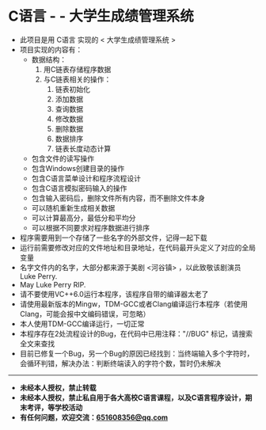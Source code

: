 # C语言 - - 大学生成绩管理系统
- 此项目是用 C语言 实现的 < 大学生成绩管理系统 > 
- 项目实现的内容有：
  - 数据结构：
    1. 用C链表存储程序数据
    2. 与C链表相关的操作：
       1. 链表初始化
       2. 添加数据
       3. 查询数据
       4. 修改数据
       5. 删除数据
       6. 数据排序
       7. 链表长度动态计算
  - 包含文件的读写操作
  - 包含Windows创建目录的操作
  - 包含C语言菜单设计和程序流程设计
  - 包含C语言模拟密码输入的操作
  - 包含输入密码后，删除文件所有内容，而不删除文件本身
  - 可以随机重新生成相关数据
  - 可以计算最高分，最低分和平均分
  - 可以根据不同要求对程序数据进行排序
- 程序需要用到一个存储了一些名字的外部文件，记得一起下载
- 运行前需要修改对应的文件地址和目录地址，在代码最开头定义了对应的全局变量
- 名字文件内的名字，大部分都来源于美剧 <河谷镇> ，以此致敬该剧演员 Luke Perry.
- May Luke Perry RIP.
- 请不要使用VC++6.0运行本程序，该程序自带的编译器太老了
- 请使用最新版本的Mingw，TDM-GCC或者Clang编译运行本程序（若使用Clang，可能会报中文编码错误，可忽略）
- 本人使用TDM-GCC编译运行，一切正常
- 本程序存在2处流程设计的Bug，在代码中已用注释："//BUG" 标记，请搜索全文来查找
- 目前已修复一个Bug，另一个Bug的原因已经找到：当终端输入多个字符时，会循环判错，解决办法：判断终端读入的字符个数，暂时仍未解决
---
- **未经本人授权，禁止转载**
- **未经本人授权，禁止私自用于各大高校C语言课程，以及C语言程序设计，期末考评，等学校活动**
- **有任何问题，欢迎交流：651608356@qq.com**
